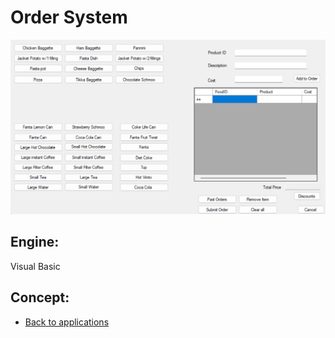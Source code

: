 # Order System

![Order System](/images/orderSystem/OS.png)

## Engine:
Visual Basic

## Concept:

- [Back to applications](/markdown/core/applications.html)

